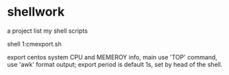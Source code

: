 # shellwork
a project list my shell scripts


shell 1:cmexport.sh

export centos system CPU and MEMEROY info, main use 'TOP' command, use 'awk' format output;
export period is default 1s, set by head of the shell.
